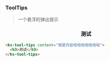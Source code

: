 ### ToolTips

> 一个悬浮的弹出提示

<ks-tool-tips content="我是内容哈哈哈哈哈哈哈">
  <h3 style="text-align: center">测试</h3>
</ks-tool-tips>

```html
<ks-tool-tips content="我是内容哈哈哈哈哈哈哈">
  <h3>测试</h3>
</ks-tool-tips>
```

<script>
  export default{
    data () {
      return {}
    }    
  }
</script>
